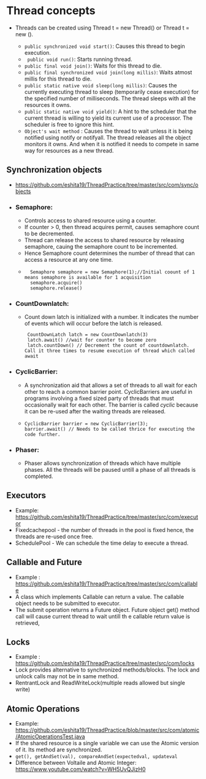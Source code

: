 
# Thread concepts
 - Threads can be created using Thread t = new Thread(<Runnable inst>) or Thread t = new <SimpleThread extends Thread>().
   - ```public synchronized void start()```: Causes this thread to begin execution.
   - ``` public void run()```: Starts running thread.
   - ``` public final void join() ```: Waits for this thread to die.
   - ```public final synchronized void join(long millis)```: Waits atmost millis for this thread to die.
   - ```public static native void sleep(long millis)```: Causes the currently executing thread to sleep (temporarily cease
     execution) for the specified number of milliseconds. The thread sleeps with all the resources it owns.
   - ```public static native void yield()```: A hint to the scheduler that the current thread is willing to yield its current  use of a processor. The scheduler is free to ignore this hint.
   - ```Object's wait method``` : Causes the thread to wait unless it is being notified using notify or notifyall. The thread releases all the object monitors it owns. And when it is notified it needs to compete in same way for resources as a new thread.
 
## Synchronization objects 
- https://github.com/eshita19/ThreadPractice/tree/master/src/com/sync/objects
- ### Semaphore:
  - Controls access to shared resource using a counter. 
  - If counter > 0, then thread acquires permit, causes semaphore count to be decremented.
  - Thread can release the access to shared resource by releasing semaphore, cauing the semaphore count to be incremented.
  - Hence Semaphore count determines the number of thread that can access a resource at any one time.
  - ```
      Semaphore semaphore = new Semaphore(1);//Initial coount of 1 means semaphore is available for 1 acquisition
      semaphore.acquire() 
      semaphore.release()
     ```
- ### CountDownlatch:
   - Count down latch is initialized with a number. It indicates the number of events which will occur before the latch is released.
     ```
      CountDownLatch latch = new CountDownlatch(3)
      latch.await() //wait for counter to become zero
      latch.countDown() // Decrement the count of countdownlatch. Call it three times to resume execution of thread which called await
      ```
- ### CyclicBarrier: 
   - A synchronization aid that allows a set of threads to all wait for each other to reach a common barrier point. CyclicBarriers are useful in programs involving a fixed sized party of threads that must occasionally wait for each other. The barrier is called <em>cyclic</em> because it can be re-used after the waiting threads are released.
   - ```
     CyclicBarrier barrier = new CyclicBarrier(3);
     barrier.await() // Needs to be called thrice for executing the code further.
     ```
   
- ### Phaser:
  - Phaser allows synchronization of threads which have multiple phases. All the threads will be paused untill a phase of all threads is completed.
  
##  Executors
   - Example: https://github.com/eshita19/ThreadPractice/tree/master/src/com/executor
   - Fixedcachepool - the number of threads in the pool is fixed hence, the threads are re-used once free.
   - SchedulePool - We can schedule the time delay to execute a thread.
   
##  Callable and Future
   - Example : https://github.com/eshita19/ThreadPractice/tree/master/src/com/callable
   -  A class which implements Callable can return a value. The callable object needs to be submitted to executor.
   - The submit operation returns a Future object. Future object get() method call will cause current thread to wait untill th e callable return value is retrieved,

## Locks
  - Example : https://github.com/eshita19/ThreadPractice/tree/master/src/com/locks
  - Lock provides alternative to synchronized methods/blocks. The lock and unlock calls may not be in same method.
  - RentrantLock and ReadWriteLock(multiple reads allowed but single write)
   
##  Atomic Operations
   - Example: https://github.com/eshita19/ThreadPractice/blob/master/src/com/atomic/AtomicOperationsTest.java
   - If the shared resource is a single variable we can use the Atomic version of it. Its method are synchronized.
   - ```get(), getAndSet(val), compareAndSet(expectedval, updateval```
   - Difference between Voltaile and Atomic Integer: https://www.youtube.com/watch?v=WH5UvQJizH0
   
  
  

 
 
